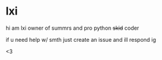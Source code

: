# lxi

hi am lxi owner of summrs and pro python  ~~skid~~ coder

if u need help w/ smth just create an issue and ill respond ig


<3
